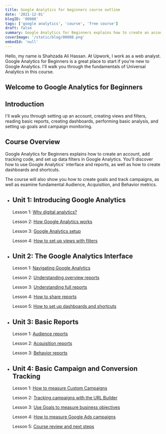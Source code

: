 ```yaml
---
title: Google Analytics for beginners course outline
date: '2021-12-01'
blogID: '00008'
tags: ['google analytics', 'course', 'free course']
draft: false
summary: Google Analytics for Beginners explains how to create an account, add tracking code, and set up data filters in Google Analytics. You'll discover how to use Google Analytics' interface and reports, as well as how to create dashboards and shortcuts
coverImage: '/static/blog/00008.png'
embedId: 'null'
---
```


Hello, my name is Shahzada Ali Hassan. At Upwork, I work as a web analyst. Google Analytics for Beginners is a great place to start if you're new to Google Analytics. I'll walk you through the fundamentals of Universal Analytics in this course.

## Welcome to Google Analytics for Beginners

## **Introduction**

I'll walk you through setting up an account, creating views and filters, reading basic reports, creating dashboards, performing basic analysis, and setting up goals and campaign monitoring.

## Course Overview

Google Analytics for Beginners explains how to create an account, add tracking code, and set up data filters in Google Analytics. You'll discover how to use Google Analytics' interface and reports, as well as how to create dashboards and shortcuts.

The course will also show you how to create goals and track campaigns, as well as examine fundamental Audience, Acquisition, and Behavior metrics.

- ## **Unit 1: Introducing Google Analytics**

  Lesson 1: [Why digital analytics?](/blog/google-analytics/why-digital-analytics)

  Lesson 2: [How Google Analytics works](/blog/google-analytics/how-google-analytics-works)

  Lesson 3: [Google Analytics setup](/blog/google-analytics/google-analytics-setup)

  Lesson 4: [How to set up views with filters](/blog/google-analytics/how-to-set-up-views-with-filters)

- ## **Unit 2: The Google Analytics Interface**

  Lesson 1: [Navigating Google Analytics](/blog/google-analytics/navigating-google-analytics)

  Lesson 2: [Understanding overview reports](/blog/google-analytics/understanding-overview-reports)

  Lesson 3: [Understanding full reports](/blog/google-analytics/understanding-full-reports)

  Lesson 4: [How to share reports](/blog/google-analytics/how-to-share-reports)

  Lesson 5: [How to set up dashboards and shortcuts](/blog/google-analytics/how-to-set-up-dashboards-and-shortcuts)

- ## **Unit 3: Basic Reports**

  Lesson 1: [Audience reports](/blog/google-analytics/audience-reports)

  Lesson 2: [Acquisition reports](/blog/google-analytics/acquisition-reports)

  Lesson 3: [Behavior reports](/blog/google-analytics/behavior-reports)

- ## **Unit 4: Basic Campaign and Conversion Tracking**

  Lesson 1: [How to measure Custom Campaigns](/blog/google-analytics/how-to-measure-custom-campaigns)

  Lesson 2: [Tracking campaigns with the URL Builder](/blog/google-analytics/tracking-campaigns-with-the-url-builder)

  Lesson 3: [Use Goals to measure business objectives](/blog/google-analytics/use-goals-to-measure-business-objectives)

  Lesson 4: [How to measure Google Ads campaigns](/blog/google-analytics/how-to-measure-google-ads-campaigns)

  Lesson 5: [Course review and next steps](/blog/google-analytics/course-review-and-next-steps)
